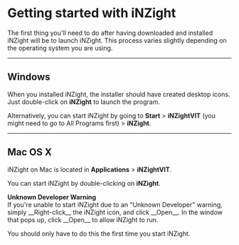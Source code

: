 # Getting started with iNZight

The first thing you'll need to do after having downloaded and installed iNZight
will be to launch iNZight.
This process varies slightly depending on the operating system you are using.

***
## Windows

When you installed iNZight, the installer should have created desktop icons.
Just double-click on __iNZight__ to launch the program.

Alternatively, you can start iNZight by going to __Start__ &gt; __iNZightVIT__ (you might need to go to All Programs first) &gt; __iNZight__.


***
## Mac OS X

iNZight on Mac is located in __Applications__ > __iNZightVIT__.

You can start iNZight by double-clicking on __iNZight__.

<div class="panel panel-warning">
  <div class="panel-heading">
    <strong>Unknown Developer Warning</strong>
  </div>
  <div class="panel-body" markdown="1">
  If you're unable to start iNZight due to an "Unknown Developer" warning,
  simply __Right-click__ the iNZight icon, and click __Open__.
  In the window that pops up, click __Open__ to allow iNZight to run.

  You should only have to do this the first time you start iNZight.
  </div>
</div>
